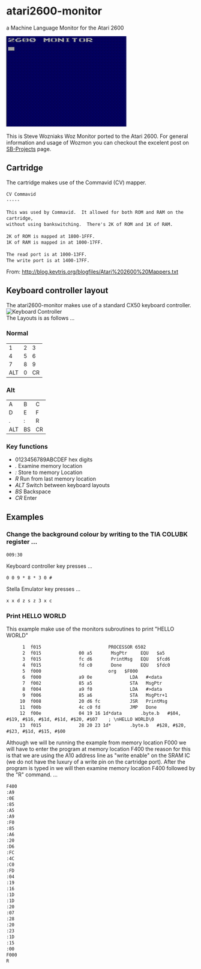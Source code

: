 # atari2600-monitor
a Machine Language Monitor for the Atari 2600

![Screenshot](https://raw.githubusercontent.com/dadecoza/atari2600-monitor/main/docs/a26mon.gif)


This is Steve Wozniaks Woz Monitor ported to the Atari 2600. For general information and usage of Wozmon you can checkout the excelent post on [SB-Projects](https://www.sbprojects.net/projects/apple1/wozmon.php) page.

## Cartridge
The cartridge makes use of the Commavid (CV) mapper.
```
CV Commavid
-----

This was used by Commavid.  It allowed for both ROM and RAM on the cartridge,
without using bankswitching.  There's 2K of ROM and 1K of RAM.

2K of ROM is mapped at 1800-1FFF.
1K of RAM is mapped in at 1000-17FF.

The read port is at 1000-13FF.
The write port is at 1400-17FF.
```
From: http://blog.kevtris.org/blogfiles/Atari%202600%20Mappers.txt

## Keyboard controller layout
The atari2600-monitor makes use of a standard CX50 keyboard controller. <br>
<img src="https://upload.wikimedia.org/wikipedia/commons/thumb/5/50/Atari-2600-Keyboard-Controller-FL.jpg/1024px-Atari-2600-Keyboard-Controller-FL.jpg" alt="Keyboard Controller" width="100"><br>
The Layouts is as follows ...
### Normal
|   |   |   |
|---|---|---|
| 1 | 2 | 3 |
| 4 | 5 | 6 |
| 7 | 8 | 9 |
|ALT| 0 |CR |
### Alt
|   |   |   |
|---|---|---|
| A | B | C |
| D | E | F |
| . | : | R |
|ALT|BS |CR |

### Key functions
* 0123456789ABCDEF hex digits
* *.* Examine memory location
* *:* Store to memory Location
* *R* Run from  last memory location
* *ALT* Switch between keyboard layouts
* *BS* Backspace
* *CR* Enter

## Examples
### Change the background colour by writing to the TIA COLUBK register ...
```
009:30
```
Keyboard controller key presses ...
```
0 0 9 * 8 * 3 0 #
```
Stella Emulator key presses ...
```
x x d z s z 3 x c
```

### Print HELLO WORLD
This example make use of the monitors subroutines to print "HELLO WORLD"

```
      1  f015					      PROCESSOR	6502
      2  f015		       00 a5	   MsgPtr     EQU	$a5
      3  f015		       fc d6	   PrintMsg   EQU	$fcd6
      4  f015		       fd c0	   Done       EQU	$fdc0
      5  f000					      org	$F000
      6  f000		       a9 0e		      LDA	#<data
      7  f002		       85 a5		      STA	MsgPtr
      8  f004		       a9 f0		      LDA	#>data
      9  f006		       85 a6		      STA	MsgPtr+1
     10  f008		       20 d6 fc 	      JSR	PrintMsg
     11  f00b		       4c c0 fd 	      JMP	Done
     12  f00e		       04 19 16 1d*data       .byte.b	#$04, #$19, #$16, #$1d, #$1d, #$20, #$07	; \nHELLO WORLD\0
     13  f015		       28 20 23 1d*	      .byte.b	#$28, #$20, #$23, #$1d, #$15, #$00
```
Although we will be running the example from memory location F000 we will have to enter the program at memory location F400 the reason for this is that we are using
the A10 address line as "write enable" on the SRAM IC (we do not have the luxury of a write pin on the cartridge port). After the program is typed in we will then examine memory location F400 followed by the "R" command. ...

```
F400
:A9
:0E
:85
:A5
:A9
:F0
:85
:A6
:20
:D6
:FC
:4C
:C0
:FD
:04
:19
:16
:1D
:1D
:20
:07
:28
:20
:23
:1D
:15
:00
F000
R
```
